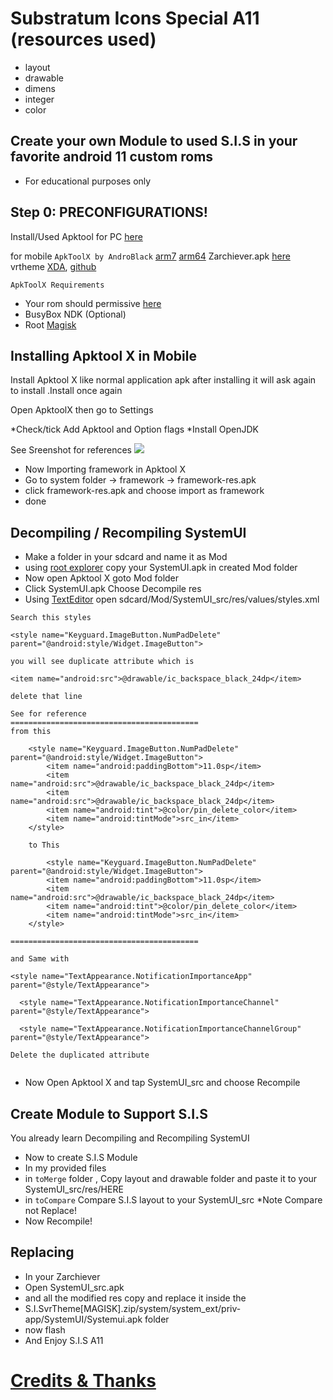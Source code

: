 # Substratum Icons Special A11 (resources used)

 - layout
 - drawable
 - dimens
 - integer
 - color

## Create your own Module to used S.I.S in your favorite android 11 custom roms 
- For educational purposes only

## Step 0: PRECONFIGURATIONS!
Install/Used Apktool for PC [here](https://ibotpeaches.github.io/Apktool/)

for mobile `ApkToolX by AndroBlack` [arm7](https://androidfilehost.com/?fid=4349826312261827487) [arm64](https://androidfilehost.com/?fid=4349826312261827488)
Zarchiever.apk [here](https://play.google.com/store/apps/details?id=ru.zdevs.zarchiver)
vrtheme [XDA](https://forum.xda-developers.com/t/mod-magisk-android-11-addon-features-for-pixel-devices-pixel-4a-thread.4215069/), [github](https://github.com/ElTifo/CustomSettingsForDevs/tree/Pixel4a/app/src/mods) 

`ApkToolX Requirements`
- Your rom should permissive [here](https://t.me/permissiver/2)
- BusyBox NDK (Optional)
- Root [Magisk](https://github.com/topjohnwu/Magisk/releases)


##  Installing Apktool X in Mobile
Install Apktool X like normal application apk
after installing it will ask again to install .Install once again

Open ApktoolX then go to Settings

*Check/tick Add Apktool and Option flags
*Install OpenJDK 

See Sreenshot for references
<img src="https://github.com/MrSluffy/sis-res/Screenshot_20210327-091326_Apktool_X.png?raw=true">

- Now Importing framework in Apktool X
- Go to system folder -> framework -> framework-res.apk
- click framework-res.apk and choose import as framework
- done

## Decompiling / Recompiling SystemUI

- Make a folder in your sdcard and name it as Mod
- using [root explorer](https://rootexplorer.co/download-apk/) copy your SystemUI.apk in created Mod folder
- Now open Apktool X goto Mod folder
- Click SystemUI.apk Choose Decompile res
- Using [TextEditor](https://play.google.com/store/apps/details?id=com.rhmsoft.edit) open sdcard/Mod/SystemUI_src/res/values/styles.xml 

```
Search this styles

<style name="Keyguard.ImageButton.NumPadDelete" parent="@android:style/Widget.ImageButton">

you will see duplicate attribute which is

<item name="android:src">@drawable/ic_backspace_black_24dp</item>

delete that line

See for reference
==========================================
from this

    <style name="Keyguard.ImageButton.NumPadDelete" parent="@android:style/Widget.ImageButton">
        <item name="android:paddingBottom">11.0sp</item>
        <item name="android:src">@drawable/ic_backspace_black_24dp</item>
        <item name="android:src">@drawable/ic_backspace_black_24dp</item>
        <item name="android:tint">@color/pin_delete_color</item>
        <item name="android:tintMode">src_in</item>
    </style>
    
    to This 

        <style name="Keyguard.ImageButton.NumPadDelete" parent="@android:style/Widget.ImageButton">
        <item name="android:paddingBottom">11.0sp</item>
        <item name="android:src">@drawable/ic_backspace_black_24dp</item>
        <item name="android:tint">@color/pin_delete_color</item>
        <item name="android:tintMode">src_in</item>
    </style>

==========================================

and Same with 

<style name="TextAppearance.NotificationImportanceApp" parent="@style/TextAppearance">

  <style name="TextAppearance.NotificationImportanceChannel" parent="@style/TextAppearance">
  
  <style name="TextAppearance.NotificationImportanceChannelGroup" parent="@style/TextAppearance">

Delete the duplicated attribute 


```
- Now Open Apktool X and tap SystemUI_src and choose Recompile


## Create Module to Support S.I.S

You already learn Decompiling and Recompiling SystemUI 
- Now to create S.I.S Module
- In my provided files 
- in `toMerge` folder , Copy layout and drawable folder and paste it to your SystemUI_src/res/HERE
- in `toCompare` Compare S.I.S layout to your SystemUI_src 
*Note Compare not Replace!
- Now Recompile!

## Replacing
- In your Zarchiever
- Open SystemUI_src.apk
- and all the modified res copy and replace it inside the 
- S.I.SvrTheme[MAGISK].zip/system/system_ext/priv-app/SystemUI/Systemui.apk folder
- now flash 
- And Enjoy S.I.S A11 


# [Credits & Thanks](https://telegra.ph/Credits-And-Thank-08-16)